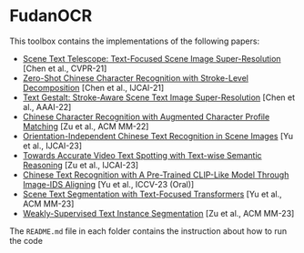 # FudanOCR

This toolbox contains the implementations of the following papers:

* [Scene Text Telescope: Text-Focused Scene Image Super-Resolution](https://openaccess.thecvf.com/content/CVPR2021/html/Chen_Scene_Text_Telescope_Text-Focused_Scene_Image_Super-Resolution_CVPR_2021_paper.html) [Chen et al., CVPR-21]
* [Zero-Shot Chinese Character Recognition with Stroke-Level Decomposition](https://github.com/FudanVI/FudanOCR/tree/main/stroke-level-decomposition/document) [Chen et al., IJCAI-21]
* [Text Gestalt: Stroke-Aware Scene Text Image Super-Resolution](https://arxiv.org/pdf/2112.08171.pdf) [Chen et al., AAAI-22]
* [Chinese Character Recognition with Augmented Character Profile Matching](https://dl.acm.org/doi/abs/10.1145/3503161.3547827) [Zu et al., ACM MM-22]
* [Orientation-Independent Chinese Text Recognition in Scene Images](https:) [Yu et al., IJCAI-23]
* [Towards Accurate Video Text Spotting with Text-wise Semantic Reasoning](https:) [Zu et al., IJCAI-23]
* [Chinese Text Recognition with A Pre-Trained CLIP-Like Model Through Image-IDS Aligning](https:) [Yu et al., ICCV-23 (Oral)]
* [Scene Text Segmentation with Text-Focused Transformers](https:) [Yu et al., ACM MM-23]
* [Weakly-Supervised Text Instance Segmentation](https:) [Zu et al., ACM MM-23]


The ```README.md``` file in each folder contains the instruction about how to run the code

